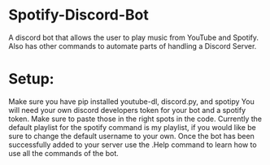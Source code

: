 # Spotify-Discord-Bot
A discord bot that allows the user to play music from YouTube and Spotify. Also has other commands to automate parts of handling a Discord Server.

# Setup:
Make sure you have pip installed youtube-dl, discord.py, and spotipy
You will need your own discord developers token for your bot and a spotify token. Make sure to paste those in the right spots in the code. 
Currently the default playlist for the spotify command is my playlist, if you would like be sure to change the default username to your own.
Once the bot has been successfully added to your server use the .Help command to learn how to use all the commands of the bot. 
